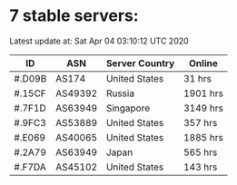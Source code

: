 # 7 stable servers:

Latest update at: Sat Apr 04 03:10:12 UTC 2020

| ID | ASN | Server Country | Online |
| -- | --- | -------------- | ------ |
| #.D09B | AS174 | United States | 31 hrs |
| #.15CF | AS49392 | Russia | 1901 hrs |
| #.7F1D | AS63949 | Singapore | 3149 hrs |
| #.9FC3 | AS53889 | United States | 357 hrs |
| #.E069 | AS40065 | United States | 1885 hrs |
| #.2A79 | AS63949 | Japan | 565 hrs |
| #.F7DA | AS45102 | United States | 143 hrs |

